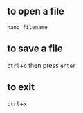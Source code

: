 ## to open a file
```
nano filename
```

## to save a file
`ctrl`+`o` then press `enter`

## to exit
`ctrl`+`x`
